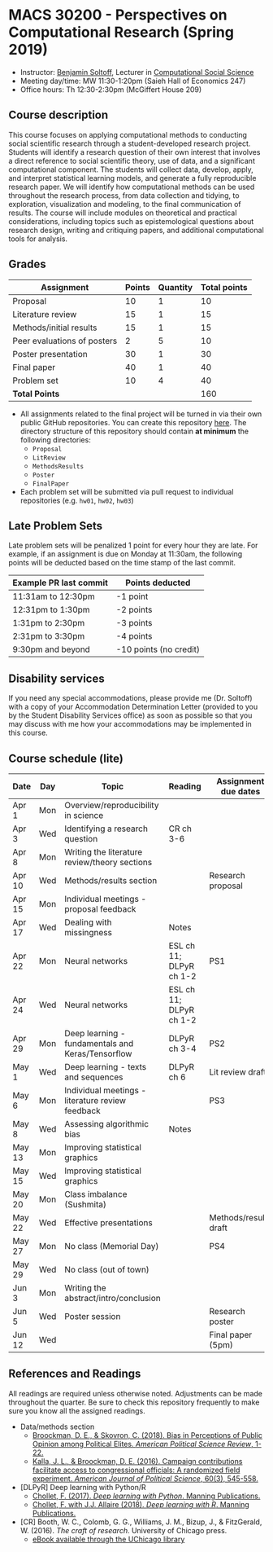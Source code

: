 # MACS 30200 - Perspectives on Computational Research (Spring 2019)

* Instructor: [Benjamin Soltoff](http://www.bensoltoff.com), Lecturer in [Computational Social Science](http://macss.uchicago.edu)
* Meeting day/time: MW 11:30-1:20pm (Saieh Hall of Economics 247)
* Office hours: Th 12:30-2:30pm (McGiffert House 209)

## Course description

This course focuses on applying computational methods to conducting social scientific research through a student-developed research project. Students will identify a research question of their own interest that involves a direct reference to social scientific theory, use of data, and a significant computational component. The students will collect data, develop, apply, and interpret statistical learning models, and generate a fully reproducible research paper. We will identify how computational methods can be used throughout the research process, from data collection and tidying, to exploration, visualization and modeling, to the final communication of results. The course will include modules on theoretical and practical considerations, including topics such as epistemological questions about research design, writing and critiquing papers, and additional computational tools for analysis.

## Grades

|     Assignment              | Points | Quantity | Total points |
|-----------------------------|--------|----------|--------------|
| Proposal                    |    10  |      1   |        10    |
| Literature review           |    15  |      1   |        15    |
| Methods/initial results     |    15  |      1   |        15    |
| Peer evaluations of posters |     2  |      5   |        10    |
| Poster presentation         |    30  |      1   |        30    |
| Final paper                 |    40  |      1   |        40    |
| Problem set                 |    10  |      4   |        40    |
| **Total Points**            |        |          |       160    |

* All assignments related to the final project will be turned in via their own public GitHub repositories. You can create this repository [here](https://classroom.github.com/a/QnC7JReS). The directory structure of this repository should contain **at minimum** the following directories:
    * `Proposal`
    * `LitReview`
    * `MethodsResults`
    * `Poster`
    * `FinalPaper`
* Each problem set will be submitted via pull request to individual repositories (e.g. `hw01`, `hw02`, `hw03`)

## Late Problem Sets

Late problem sets will be penalized 1 point for every hour they are late. For example, if an assignment is due on Monday at 11:30am, the following points will be deducted based on the time stamp of the last commit.

| Example PR last commit | Points deducted |
| ---------------------- | --------------- |
| 11:31am to 12:30pm     | -1 point       |
| 12:31pm to 1:30pm       | -2 points       |
| 1:31pm to 2:30pm       | -3 points       |
| 2:31pm to 3:30pm       | -4 points       |
| 9:30pm and beyond      | -10 points (no credit) |

## Disability services

If you need any special accommodations, please provide me (Dr. Soltoff) with a copy of your Accommodation Determination Letter (provided to you by the Student Disability Services office) as soon as possible so that you may discuss with me how your accommodations may be implemented in this course.

## Course schedule (lite)

| Date | Day | Topic | Reading | Assignment due dates |
|--------|-----|---------------------------------------------------|-------------------------|-------------------------|
| Apr 1 | Mon | Overview/reproducibility in science |  |  |
| Apr 3 | Wed | Identifying a research question | CR ch 3-6  |  |
| Apr 8 | Mon | Writing the literature review/theory sections |  |  |
| Apr 10 | Wed | Methods/results section |  | Research proposal |
| Apr 15 | Mon | Individual meetings - proposal feedback |  |  |
| Apr 17 | Wed | Dealing with missingness | Notes |  |
| Apr 22 | Mon | Neural networks | ESL ch 11; DLPyR ch 1-2 | PS1 |
| Apr 24 | Wed | Neural networks | ESL ch 11; DLPyR ch 1-2 |  |
| Apr 29 | Mon | Deep learning - fundamentals and Keras/Tensorflow | DLPyR ch 3-4 | PS2 |
| May 1 | Wed | Deep learning - texts and sequences | DLPyR ch 6 | Lit review draft |
| May 6 | Mon | Individual meetings - literature review feedback |  | PS3 |
| May 8 | Wed | Assessing algorithmic bias | Notes |  |
| May 13 | Mon | Improving statistical graphics |  |  |
| May 15 | Wed | Improving statistical graphics |  |  |
| May 20 | Mon | Class imbalance (Sushmita) |  |  |
| May 22 | Wed | Effective presentations |  | Methods/results draft |
| May 27 | Mon | No class (Memorial Day) |  | PS4 |
| May 29 | Wed | No class (out of town) |  |  |
| Jun 3 | Mon | Writing the abstract/intro/conclusion |  |  |
| Jun 5 | Wed | Poster session |  | Research poster |
| Jun 12 | Wed |  |  | Final paper (5pm) |

## References and Readings ##

All readings are required unless otherwise noted. Adjustments can be made throughout the quarter. Be sure to check this repository frequently to make sure you know all the assigned readings.

* Data/methods section
    * [Broockman, D. E., & Skovron, C. (2018). Bias in Perceptions of Public Opinion among Political Elites. *American Political Science Review*, 1-22.](https://www.cambridge.org/core/journals/american-political-science-review/article/bias-in-perceptions-of-public-opinion-among-political-elites/2EF080E04D3AAE6AC1C894F52642E706/share/1bd83a8a05b6ac177c51e7a19aee1c55f3ef4b97)
    * [Kalla, J. L., & Broockman, D. E. (2016). Campaign contributions facilitate access to congressional officials: A randomized field experiment. *American Journal of Political Science*, 60(3), 545-558.](https://onlinelibrary.wiley.com/doi/full/10.1111/ajps.12180)
* [DLPyR] Deep learning with Python/R
    * [Chollet, F. (2017). *Deep learning with Python*. Manning Publications.](https://www.manning.com/books/deep-learning-with-python)
    * [Chollet, F. with J.J. Allaire (2018). *Deep learning with R*. Manning Publications.](https://www.manning.com/books/deep-learning-with-r)
* [CR] Booth, W. C., Colomb, G. G., Williams, J. M., Bizup, J., & FitzGerald, W. (2016). *The craft of research*. University of Chicago press.
    * [eBook available through the UChicago library](https://ebookcentral.proquest.com/lib/uchicago/detail.action?docID=4785166)
